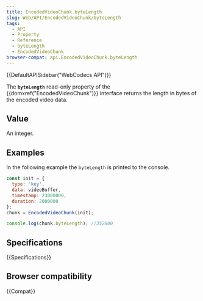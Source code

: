 ```yaml
---
title: EncodedVideoChunk.byteLength
slug: Web/API/EncodedVideoChunk/byteLength
tags:
  - API
  - Property
  - Reference
  - byteLength
  - EncodedVideoChunk
browser-compat: api.EncodedVideoChunk.byteLength
---
```

{{DefaultAPISidebar("WebCodecs API")}}

The **`byteLength`** read-only property of the {{domxref("EncodedVideoChunk")}} interface returns the length in bytes of the encoded video data.

## Value

An integer.

## Examples

In the following example the `byteLength` is printed to the console.

```js
const init = {
  type: 'key',
  data: videoBuffer,
  timestamp: 23000000,
  duration: 2000000
};
chunk = EncodedVideoChunk(init);

console.log(chunk.byteLength); //352800
```

## Specifications

{{Specifications}}

## Browser compatibility

{{Compat}}
